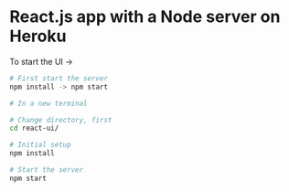 # React.js app with a Node server on Heroku

To start the UI ->

```bash
# First start the server 
npm install -> npm start

# In a new terminal 

# Change directory, first
cd react-ui/

# Initial setup
npm install

# Start the server
npm start
```
